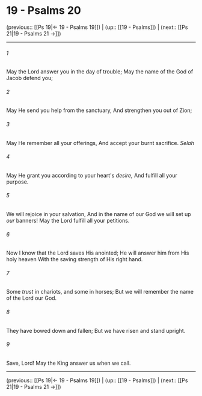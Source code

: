 # 19 - Psalms 20

(previous:: [[Ps 19|← 19 - Psalms 19]]) | (up:: [[19 - Psalms]]) | (next:: [[Ps 21|19 - Psalms 21 →]])

***


###### 1 
May the Lord answer you in the day of trouble; May the name of the God of Jacob defend you; 

###### 2 
May He send you help from the sanctuary, And strengthen you out of Zion; 

###### 3 
May He remember all your offerings, And accept your burnt sacrifice. _Selah_ 

###### 4 
May He grant you according to your heart's _desire,_ And fulfill all your purpose. 

###### 5 
We will rejoice in your salvation, And in the name of our God we will set up _our_ banners! May the Lord fulfill all your petitions. 

###### 6 
Now I know that the Lord saves His anointed; He will answer him from His holy heaven With the saving strength of His right hand. 

###### 7 
Some _trust_ in chariots, and some in horses; But we will remember the name of the Lord our God. 

###### 8 
They have bowed down and fallen; But we have risen and stand upright. 

###### 9 
Save, Lord! May the King answer us when we call.

***

(previous:: [[Ps 19|← 19 - Psalms 19]]) | (up:: [[19 - Psalms]]) | (next:: [[Ps 21|19 - Psalms 21 →]])
